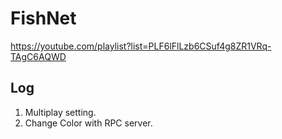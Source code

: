 # FishNet  

https://youtube.com/playlist?list=PLF6lFlLzb6CSuf4g8ZR1VRq-TAgC6AQWD  

## Log  

1. Multiplay setting.  
2. Change Color with RPC server.  
